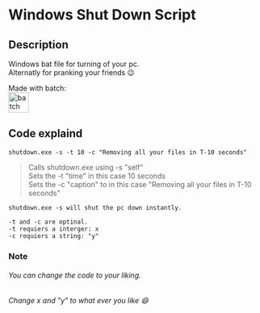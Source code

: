 # Windows Shut Down Script

## Description 
Windows bat file for turning of your pc. \
Alternatly for pranking your friends :wink:

Made with batch: \
<a href="https://microsoft.com" target="_blank" rel="noreferrer"> <img src="https://icons.iconarchive.com/icons/harwen/pleasant/256/MS-DOS-Batch-File-icon.png" alt="batch" width="40" height="40"/> </a>

## Code explaind
```
shutdown.exe -s -t 10 -c "Removing all your files in T-10 seconds"
```
> Calls shutdown.exe using -s "self" \
> Sets the -t "time" in this case 10 seconds \
> Sets the -c "caption" to in this case "Removing all your files in T-10 seconds"

```
shutdown.exe -s will shut the pc down instantly.
```
```
-t and -c are optinal.
-t requiers a interger: x
-c requiers a string: "y"
```

### Note
###### You can change the code to your liking. 
###### Change x and "y" to what ever you like :smile:
